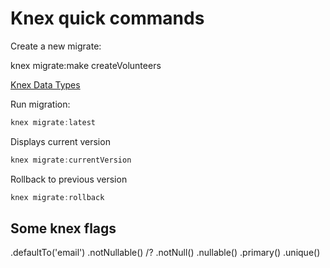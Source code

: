# Knex quick commands

Create a new migrate:

knex migrate:make createVolunteers

[Knex Data Types](http://knexjs.org/#Schema-Building)

Run migration:

```javascript
knex migrate:latest
```

Displays current version

```javascript
knex migrate:currentVersion
```

Rollback to previous version

```javascript
knex migrate:rollback
```

## Some knex flags

.defaultTo('email')
.notNullable() /? .notNull()
.nullable()
.primary()
.unique()
